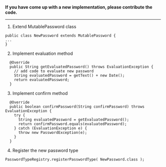 **If you have come up with a new implementation, please contribute the code.**


---

1. Extend MutablePassword class
```
public class NewPassword extends MutablePassword {
...
}
```

2. Implement evaluation method
```
  @Override
  public String getEvaluatedPassword() throws EvaluationException {
    // add code to evaluate new password
    String evaluatedPassword = getText() + new Date();
    return evaluatedPassword;
  }
```

3. Implement confirm method
```
  @Override
  public boolean confirmPassword(String confirmPassword) throws EvaluationException {
    try {
      String evaluatedPassword = getEvaluatedPassword();
      return confirmPassword.equals(evaluatedPassword);
    } catch (EvaluationException e) {
      throw new PasswordException(e);
    }
  }
```

4. Register the new password type
```
PasswordTypeRegistry.registerPasswordType( NewPassword.class );
```